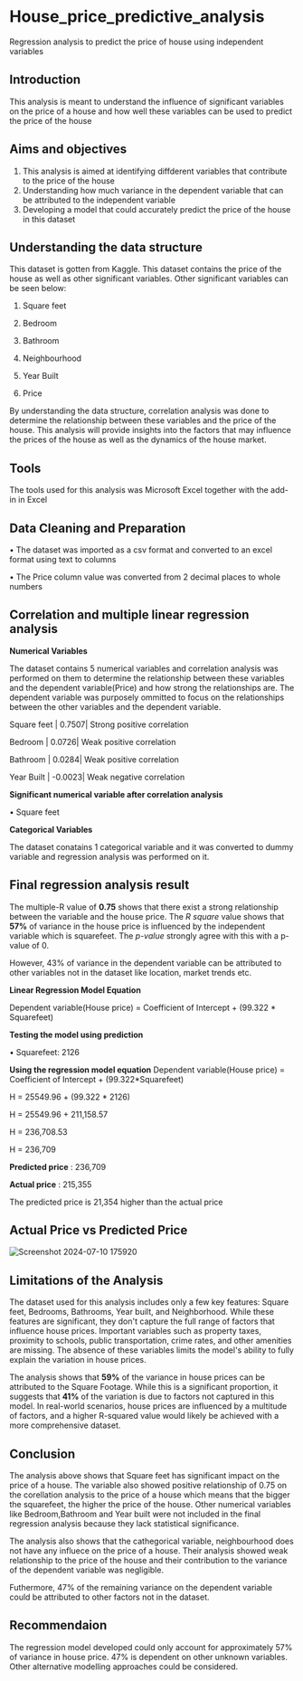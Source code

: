 # House_price_predictive_analysis
Regression analysis to predict the price of house using independent variables


## Introduction
This analysis is meant to understand the influence of significant variables on the price of a house and how well these variables can be used to predict the price of the house


## Aims and objectives
1. This analysis is aimed at identifying diffderent variables that contribute to the price of the house
2. Understanding how much variance in the  dependent variable that can be attributed to the independent variable
3. Developing a model that could accurately predict the price of the house in this dataset


## Understanding the data structure
This dataset is gotten from Kaggle. This dataset contains the price of the house as well as other significant variables. Other significant variables can be seen below:

1. Square feet

2. Bedroom

3. Bathroom

4. Neighbourhood

5. Year Built

6. Price

By understanding the data structure, correlation analysis was done to determine the relationship between these variables and the price of the house. This analysis will provide insights into the factors that may influence the prices of the house as well as the dynamics of the house market.

## Tools
The tools used for this analysis was Microsoft Excel together with the add-in in Excel

## Data Cleaning and Preparation
•	The dataset was imported as a csv format and converted to an excel format using text to columns 

•	The Price column value was converted from 2 decimal places to whole numbers

## Correlation and multiple linear regression analysis

**Numerical Variables**

The dataset contains 5 numerical variables and correlation analysis was performed on them to determine the relationship between these variables and the dependent variable(Price) and how strong the relationships are. The dependent variable was purposely ommitted to focus on the relationships between the other variables and the dependent variable.


Square feet	| 0.7507| 	Strong positive correlation

Bedroom	| 0.0726| 	Weak positive correlation

Bathroom	| 0.0284| 	Weak positive correlation

Year Built	| -0.0023| 	Weak negative correlation

**Significant numerical variable after correlation analysis**

• Square feet

**Categorical Variables**

The dataset conatains 1 categorical variable and it was converted to dummy variable and regression analysis was performed on it.


## Final regression analysis result
The multiple-R value of **0.75** shows that there exist a strong relationship between the variable and the house price. The *R square* value shows that **57%** of variance in the house price is influenced by the independent variable which is squarefeet. The *p-value* strongly agree with this with a p-value of 0. 

However, 43% of variance in the dependent variable can be attributed to other variables not in the dataset like location, market trends etc.

**Linear Regression Model Equation**

Dependent variable(House price) = Coefficient of Intercept + (99.322 * Squarefeet) 

**Testing the model using prediction**

• Squarefeet: 2126

**Using the regression model equation**
Dependent variable(House price) = Coefficient of Intercept + (99.322*Squarefeet) 

H = 25549.96 + (99.322 * 2126) 

H = 25549.96 + 211,158.57

H = 236,708.53

H = 236,709

**Predicted price** : 236,709

**Actual price** : 215,355

The predicted price is 21,354 higher than the actual price


## Actual Price vs Predicted Price

![Screenshot 2024-07-10 175920](https://github.com/NStanley0524/House_price_prediction_analysis_Excel/assets/169830658/221abb04-301c-406e-b70d-9312c6328d5d)



## Limitations of the Analysis
The dataset used for this analysis includes only a few key features: Square feet, Bedrooms, Bathrooms, Year built, and Neighborhood. While these features are significant, they don't capture the full range of factors that influence house prices. Important variables such as property taxes, proximity to schools, public transportation, crime rates, and other amenities are missing. The absence of these variables limits the model's ability to fully explain the variation in house prices.

The analysis shows that **59%** of the variance in house prices can be attributed to the Square Footage. While this is a significant proportion, it suggests that **41%** of the variation is due to factors not captured in this model. In real-world scenarios, house prices are influenced by a multitude of factors, and a higher R-squared value would likely be achieved with a more comprehensive dataset.


## Conclusion
The analysis above shows that Square feet has significant impact on the price of a house. The variable also showed positive relationship of 0.75 on the corellation analysis to the price of a house which means that the bigger the squarefeet, the higher the price of the house. Other numerical variables like Bedroom,Bathroom and Year built were not included in the final regression analysis because they lack statistical significance.

The analysis also shows that the cathegorical variable, neighbourhood does not have any influece on the price of a house. Their analysis showed weak relationship to the price of the house and their contribution to the variance of the dependent variable was negligible.

Futhermore, 47% of the remaining variance on the dependent variable could be attributed to other factors not in the dataset.


## Recommendaion
The regression model developed could only account for approximately 57% of variance in house price. 47% is dependent on other unknown variables. Other alternative modelling approaches could be considered.










